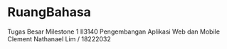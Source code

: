 # RuangBahasa

Tugas Besar Milestone 1 II3140 Pengembangan Aplikasi Web dan Mobile
Clement Nathanael Lim / 18222032
